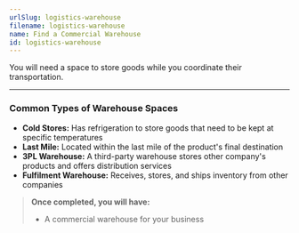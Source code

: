 ```yaml
---
urlSlug: logistics-warehouse
filename: logistics-warehouse
name: Find a Commercial Warehouse
id: logistics-warehouse
---
```

You will need a space to store goods while you coordinate their transportation. 

---
### Common Types of Warehouse Spaces
- **Cold Stores:** Has refrigeration to store goods that need to be kept at specific temperatures
- **Last Mile:** Located within the last mile of the product's final destination
- **3PL Warehouse:** A third-party warehouse stores other company's products and offers distribution services
- **Fulfilment Warehouse:** Receives, stores, and ships inventory from other companies

>**Once completed, you will have:** 
>- A commercial warehouse for your business